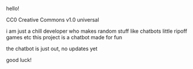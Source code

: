 hello!

CC0
Creative Commons v1.0 universal

i am just a chill developer who makes random stuff like chatbots little ripoff games etc
this project is a chatbot made for fun

the chatbot is just out, no updates yet

good luck!
